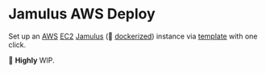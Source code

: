 # Jamulus AWS Deploy
Set up an 
[AWS](https://aws.amazon.com/) 
[EC2](https://aws.amazon.com/ec2) 
[Jamulus](https://jamulus.io/) 
(🐳 [dockerized](https://docker.com))
instance via 
[template](./flat-tpl/InstanceTemplate.json) 
with one click.

🐣 **Highly** WIP.